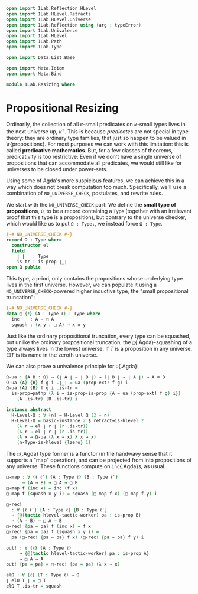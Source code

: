 ```agda
open import 1Lab.Reflection.HLevel
open import 1Lab.HLevel.Retracts
open import 1Lab.HLevel.Universe
open import 1Lab.Reflection using (arg ; typeError)
open import 1Lab.Univalence
open import 1Lab.HLevel
open import 1Lab.Path
open import 1Lab.Type

open import Data.List.Base

open import Meta.Idiom
open import Meta.Bind

module 1Lab.Resizing where
```

# Propositional Resizing

Ordinarily, the collection of all $\kappa$-small predicates on
$\kappa$-small types lives in the next universe up, $\kappa^+$. This is
because _predicates_ are not special in type theory: they are ordinary
type families, that just so happen to be valued in \r{propositions}. For
most purposes we can work with this limitation: this is called
**predicative mathematics**. But, for a few classes of theorems,
predicativity is too restrictive: Even if we don't have a single
universe of propositions that can accommodate all predicates, we would
still like for universes to be closed under power-sets.

Using some of Agda's more suspicious features, we can achieve this in a
way which does not break computation too much. Specifically, we'll use a
combination of `NO_UNIVERSE_CHECK`, postulates, and rewrite rules.

We start with the `NO_UNIVERSE_CHECK` part: We define the **small type
of propositions**, `Ω`, to be a record containing a `Type` (together
with an irrelevant proof that this type is a proposition), but contrary
to the universe checker, which would like us to put `Ω : Type₁`, we
instead force `Ω : Type`.

```agda
{-# NO_UNIVERSE_CHECK #-}
record Ω : Type where
  constructor el
  field
    ∣_∣   : Type
    is-tr : is-prop ∣_∣
open Ω public
```

This type, a priori, only contains the propositions whose underlying
type lives in the first universe. However, we can populate it using a
`NO_UNIVERSE_CHECK`-powered higher inductive type, the "small
propositional truncation":

```agda
{-# NO_UNIVERSE_CHECK #-}
data □ {ℓ} (A : Type ℓ) : Type where
  inc    : A → □ A
  squash : (x y : □ A) → x ≡ y
```

Just like the ordinary propositional truncation, every type can be
squashed, but unlike the ordinary propositional truncation, the
`□`{.Agda}-squashing of a type always lives in the lowest universe.  If
$T$ is a proposition in any universe, $\Box T$ is its name in the zeroth
universe.

<!--
```agda
instance
  H-Level-□ : ∀ {ℓ} {T : Type ℓ} {n} → H-Level (□ T) (suc n)
  H-Level-□ = prop-instance squash

  open hlevel-projection
  Ω-hlevel-proj : hlevel-projection
  Ω-hlevel-proj .underlying-type = quote Ω.∣_∣
  Ω-hlevel-proj .has-level = quote Ω.is-tr
  Ω-hlevel-proj .get-level x = pure (quoteTerm (suc zero))
  Ω-hlevel-proj .get-argument (arg _ t ∷ _) = pure t
  Ω-hlevel-proj .get-argument _ = typeError []
```
-->

We can also prove a univalence principle for `Ω`{.Agda}:

```agda
Ω-ua : {A B : Ω} → (∣ A ∣ → ∣ B ∣) → (∣ B ∣ → ∣ A ∣) → A ≡ B
Ω-ua {A} {B} f g i .∣_∣ = ua (prop-ext! f g) i
Ω-ua {A} {B} f g i .is-tr =
  is-prop→pathp (λ i → is-prop-is-prop {A = ua (prop-ext! f g) i})
    (A .is-tr) (B .is-tr) i

instance abstract
  H-Level-Ω : ∀ {n} → H-Level Ω (2 + n)
  H-Level-Ω = basic-instance 2 $ retract→is-hlevel 2
    (λ r → el ∣ r ∣ (r .is-tr))
    (λ r → el ∣ r ∣ (r .is-tr))
    (λ x → Ω-ua (λ x → x) λ x → x)
    (n-Type-is-hlevel {lzero} 1)
```

The `□`{.Agda} type former is a functor (in the handwavy sense that it
supports a "map" operation), and can be projected from into propositions
of any universe. These functions compute on `inc`{.Agda}s, as usual.

```agda
□-map : ∀ {ℓ ℓ′} {A : Type ℓ} {B : Type ℓ′}
      → (A → B) → □ A → □ B
□-map f (inc x) = inc (f x)
□-map f (squash x y i) = squash (□-map f x) (□-map f y) i

□-rec!
  : ∀ {ℓ ℓ′} {A : Type ℓ} {B : Type ℓ′}
  → {@(tactic hlevel-tactic-worker) pa : is-prop B}
  → (A → B) → □ A → B
□-rec! {pa = pa} f (inc x) = f x
□-rec! {pa = pa} f (squash x y i) =
  pa (□-rec! {pa = pa} f x) (□-rec! {pa = pa} f y) i

out! : ∀ {ℓ} {A : Type ℓ}
     → {@(tactic hlevel-tactic-worker) pa : is-prop A}
     → □ A → A
out! {pa = pa} = □-rec! {pa = pa} (λ x → x)

elΩ : ∀ {ℓ} (T : Type ℓ) → Ω
∣ elΩ T ∣ = □ T
elΩ T .is-tr = squash
```

<!--
```agda
□-elim
  : ∀ {ℓ ℓ′} {A : Type ℓ} {P : □ A → Type ℓ′}
  → (∀ x → is-prop (P x))
  → (∀ x → P (inc x))
  → ∀ x → P x
□-elim pprop go (inc x) = go x
□-elim pprop go (squash x y i) =
  is-prop→pathp (λ i → pprop (squash x y i)) (□-elim pprop go x) (□-elim pprop go y) i

□-ap
  : ∀ {ℓ ℓ′} {A : Type ℓ} {B : Type ℓ′}
  → □ (A → B) → □ A → □ B
□-ap (inc f) (inc g) = inc (f g)
□-ap (inc f) (squash g g′ i) = squash (□-ap (inc f) g) (□-ap (inc f) g′) i
□-ap (squash f f′ i) g = squash (□-ap f g) (□-ap f′ g) i

□-bind
  : ∀ {ℓ ℓ′} {A : Type ℓ} {B : Type ℓ′}
  → □ A → (A → □ B) → □ B
□-bind (inc x) f = f x
□-bind (squash x x′ i) f = squash (□-bind x f) (□-bind x′ f) i

instance
  Map-□ : Map (eff □)
  Map-□ .Map._<$>_ = □-map

  Idiom-□ : Idiom (eff □)
  Idiom-□ .Idiom.pure = inc
  Idiom-□ .Idiom._<*>_ = □-ap

  Bind-□ : Bind (eff □)
  Bind-□ .Bind._>>=_ = □-bind

_∈_ : ∀ {ℓ} {A : Type ℓ} → A → (A → Ω) → Type
x ∈ P = ∣ P x ∣
```
-->
